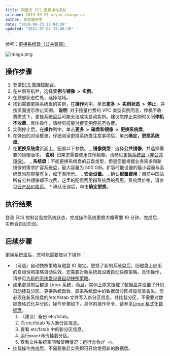 ```yaml
---
title: 阿里云 ECS 更换操作系统
urlname: 2019-09-23-alyun-change-os
author: 章鱼猫先生
date: "2019-09-23 15:04:36"
updated: "2021-07-07 15:08:20"
---
```


参考：[更换系统盘（公共镜像）](https://help.aliyun.com/document_detail/50134.html?spm=a2c4g.11186623.2.8.6a6447a0NgnzZM#concept-n4k-x3j-ydb)

![image.png](https://shub-1251708715.cos.ap-guangzhou.myqcloud.com/elog-cookbook-img/FqY9-nAGGTmZy7Mems-OBw2BpYAc.png)

## 操作步骤

1.  登录[ECS 管理控制台](https://ecs.console.aliyun.com/)。
2.  在左侧导航栏，选择**实例与镜像  >  实例**。
3.  在顶部状态栏处，选择地域。
4.  找到需要更换系统盘的实例，在**操作**列中，单击**更多  >  实例状态  >  停止**，并按页面提示停止实例。
    **说明**  对于按量付费的 VPC 类型实例而言，停机不收费模式下，更换系统盘后可能无法成功启动实例。建议您停止实例时关闭**停机不收费**。具体操作，请参见[按量付费实例停机不收费](https://help.aliyun.com/document_detail/63353.html#concept-js1-1fd-5db)。
5.  实例停止后，在**操作**列中，单击**更多  >  磁盘和镜像  >  更换系统盘**。
6.  在弹出的对话框里，仔细阅读更换系统盘注意事项后，单击**确定，更换系统盘**。
7.  在**更换系统盘**页面上，配置以下参数。
    _ **镜像类型**：选择**公共镜像**，并选择需要的镜像版本。
    **说明**  如果您需要使用其他镜像，请参见[更换系统盘（非公共镜像）](https://help.aliyun.com/document_detail/25448.html#concept-vbb-ckj-ydb)。
    _ **系统盘**：不能更换系统盘的云盘类型，但是您能根据业务需求和新镜像的需求扩容系统盘，最大容量为 500 GiB。扩容时能设置的最小容量与系统盘当前容量有关，如下表所示。
    _ **安全设置。**
    _ 确认**配置费用**：目前中国站所有公共镜像都不收费，这里的配置费用指系统盘的费用。系统盘价格，请参见[云产品价格页](https://www.aliyun.com/price/product#/ecs/detail)。 \* 确认无误后，单击**确定更换**。

## 执行结果

登录 ECS 控制台监控系统状态，完成操作系统更换大概需要 10 分钟。完成后，实例会自动启动。

## 后续步骤

更换系统盘后，您可能需要做以下操作：

- （可选）自动快照策略与磁盘 ID 绑定。更换了新的系统盘后，旧磁盘上应用的自动快照策略自动失效。您需要对新系统盘设置自动快照策略。具体操作，请参见[为新的系统盘设置自动快照策略](https://help.aliyun.com/document_detail/25457.html#concept-nyv-k3l-xdb)。
- 如果更换前后都是 Linux 系统，而且，实例上原来挂载了数据盘并设置了开机自动挂载分区。更换系统盘后，原来系统盘中的数据盘分区挂载信息丢失。您必须在新系统盘的/etc/fstab 文件写入新分区信息，并挂载分区，不需要对数据盘格式化并分区。操作步骤如下，具体的操作命令，请参见[Linux 格式化数据盘](https://help.aliyun.com/document_detail/25426.html#concept-jl1-qzd-wdb)。
  1.  （建议）备份 etc/fstab。
  2.  向 etc/fstab 写入新分区信息。
  3.  查看 etc/fstab 中的新分区信息。
  4.  运行`mount`命令挂载分区。
  5.  查看文件系统空间和使用情况：运行命令`df -h`。
- 挂载操作完成后，不需要重启实例即可开始使用新的数据盘。
